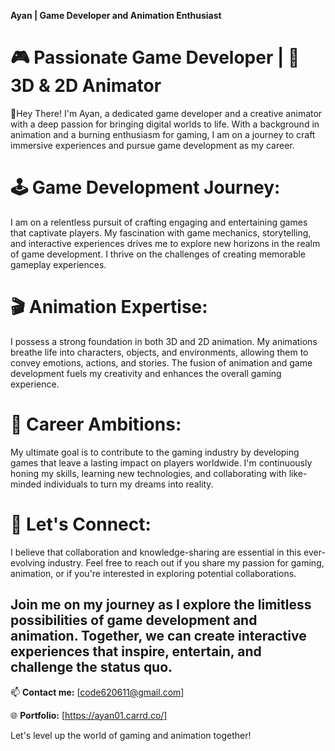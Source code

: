 **Ayan | Game Developer and Animation Enthusiast**

# **🎮 Passionate Game Developer | 🎥 3D & 2D Animator**

🌟Hey There! I'm Ayan, a dedicated game developer and a creative animator with a deep passion for bringing digital worlds to life. With a background in animation and a burning enthusiasm for gaming, I am on a journey to craft immersive experiences and pursue game development as my career.

# **🕹️ Game Development Journey:**
I am on a relentless pursuit of crafting engaging and entertaining games that captivate players. My fascination with game mechanics, storytelling, and interactive experiences drives me to explore new horizons in the realm of game development. I thrive on the challenges of creating memorable gameplay experiences.

# **🎬 Animation Expertise:**
I possess a strong foundation in both 3D and 2D animation. My animations breathe life into characters, objects, and environments, allowing them to convey emotions, actions, and stories. The fusion of animation and game development fuels my creativity and enhances the overall gaming experience.

# **🚀 Career Ambitions:**
My ultimate goal is to contribute to the gaming industry by developing games that leave a lasting impact on players worldwide. I'm continuously honing my skills, learning new technologies, and collaborating with like-minded individuals to turn my dreams into reality.

# **👾 Let's Connect:**
I believe that collaboration and knowledge-sharing are essential in this ever-evolving industry. Feel free to reach out if you share my passion for gaming, animation, or if you're interested in exploring potential collaborations.

## Join me on my journey as I explore the limitless possibilities of game development and animation. Together, we can create interactive experiences that inspire, entertain, and challenge the status quo.

📫 **Contact me:** [code620611@gmail.com]

🌐 **Portfolio:** [https://ayan01.carrd.co/]

Let's level up the world of gaming and animation together!
